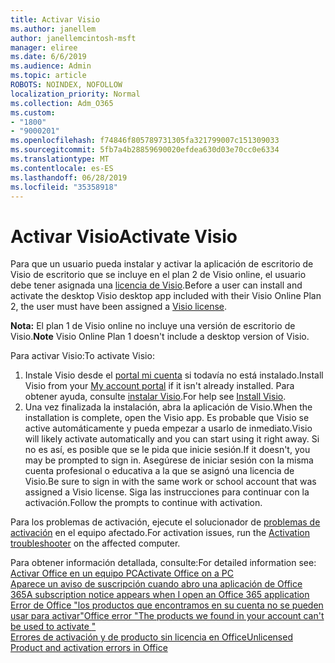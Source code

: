 ```yaml
---
title: Activar Visio
ms.author: janellem
author: janellemcintosh-msft
manager: eliree
ms.date: 6/6/2019
ms.audience: Admin
ms.topic: article
ROBOTS: NOINDEX, NOFOLLOW
localization_priority: Normal
ms.collection: Adm_O365
ms.custom:
- "1800"
- "9000201"
ms.openlocfilehash: f74846f805789731305fa321799007c151309033
ms.sourcegitcommit: 5fb7a4b28859690020efdea630d03e70cc0e6334
ms.translationtype: MT
ms.contentlocale: es-ES
ms.lasthandoff: 06/28/2019
ms.locfileid: "35358918"
---
```

# <a name="activate-visio"></a><span data-ttu-id="5477e-102">Activar Visio</span><span class="sxs-lookup"><span data-stu-id="5477e-102">Activate Visio</span></span>

<span data-ttu-id="5477e-103">Para que un usuario pueda instalar y activar la aplicación de escritorio de Visio de escritorio que se incluye en el plan 2 de Visio online, el usuario debe tener asignada una [licencia de Visio](https://docs.microsoft.com/office365/admin/subscriptions-and-billing/assign-licenses-to-users?wt.mc_id=OfficeAdm_ClientDIA_Alchemy1800).</span><span class="sxs-lookup"><span data-stu-id="5477e-103">Before a user can install and activate the desktop Visio desktop app included with their Visio Online Plan 2, the user must have been assigned a [Visio license](https://docs.microsoft.com/office365/admin/subscriptions-and-billing/assign-licenses-to-users?wt.mc_id=OfficeAdm_ClientDIA_Alchemy1800).</span></span>

<span data-ttu-id="5477e-104">**Nota:** El plan 1 de Visio online no incluye una versión de escritorio de Visio.</span><span class="sxs-lookup"><span data-stu-id="5477e-104">**Note** Visio Online Plan 1 doesn't include a desktop version of Visio.</span></span>

<span data-ttu-id="5477e-105">Para activar Visio:</span><span class="sxs-lookup"><span data-stu-id="5477e-105">To activate Visio:</span></span>

1. <span data-ttu-id="5477e-106">Instale Visio desde el [portal mi cuenta](https://portal.office.com/account#installs) si todavía no está instalado.</span><span class="sxs-lookup"><span data-stu-id="5477e-106">Install Visio from your [My account portal](https://portal.office.com/account#installs) if it isn't already installed.</span></span> <span data-ttu-id="5477e-107">Para obtener ayuda, consulte [instalar Visio](https://support.office.com/article/f98f21e3-aa02-4827-9167-ddab5b025710?wt.mc_id=OfficeAdm_ClientDIA_Alchemy1800).</span><span class="sxs-lookup"><span data-stu-id="5477e-107">For help see [Install Visio](https://support.office.com/article/f98f21e3-aa02-4827-9167-ddab5b025710?wt.mc_id=OfficeAdm_ClientDIA_Alchemy1800).</span></span>
2. <span data-ttu-id="5477e-108">Una vez finalizada la instalación, abra la aplicación de Visio.</span><span class="sxs-lookup"><span data-stu-id="5477e-108">When the installation is complete, open the Visio app.</span></span> <span data-ttu-id="5477e-109">Es probable que Visio se active automáticamente y pueda empezar a usarlo de inmediato.</span><span class="sxs-lookup"><span data-stu-id="5477e-109">Visio will likely activate automatically and you can start using it right away.</span></span> <span data-ttu-id="5477e-110">Si no es así, es posible que se le pida que inicie sesión.</span><span class="sxs-lookup"><span data-stu-id="5477e-110">If it doesn't, you may be prompted to sign in.</span></span> <span data-ttu-id="5477e-111">Asegúrese de iniciar sesión con la misma cuenta profesional o educativa a la que se asignó una licencia de Visio.</span><span class="sxs-lookup"><span data-stu-id="5477e-111">Be sure to sign in with the same work or school account that was assigned a Visio license.</span></span> <span data-ttu-id="5477e-112">Siga las instrucciones para continuar con la activación.</span><span class="sxs-lookup"><span data-stu-id="5477e-112">Follow the prompts to continue with activation.</span></span> 

<span data-ttu-id="5477e-113">Para los problemas de activación, ejecute el solucionador de [problemas de activación](https://aka.ms/SARA-OfficeActivation-Alchemy) en el equipo afectado.</span><span class="sxs-lookup"><span data-stu-id="5477e-113">For activation issues, run the [Activation troubleshooter](https://aka.ms/SARA-OfficeActivation-Alchemy) on the affected computer.</span></span>

<span data-ttu-id="5477e-114">Para obtener información detallada, consulte:</span><span class="sxs-lookup"><span data-stu-id="5477e-114">For detailed information see:</span></span><br>
[<span data-ttu-id="5477e-115">Activar Office en un equipo PC</span><span class="sxs-lookup"><span data-stu-id="5477e-115">Activate Office on a PC</span></span>](https://support.office.com/article/5bd38f38-db92-448b-a982-ad170b1e187e?wt.mc_id=OfficeAdm_ClientDIA_Alchemy1800)<br>
[<span data-ttu-id="5477e-116">Aparece un aviso de suscripción cuando abro una aplicación de Office 365</span><span class="sxs-lookup"><span data-stu-id="5477e-116">A subscription notice appears when I open an Office 365 application</span></span>](https://support.office.com/article/4cabe32c-f594-4c0e-9191-3d3ade10cceb?wt.mc_id=OfficeAdm_ClientDIA_Alchemy1800)<br>
[<span data-ttu-id="5477e-117">Error de Office "los productos que encontramos en su cuenta no se pueden usar <app>para activar"</span><span class="sxs-lookup"><span data-stu-id="5477e-117">Office error "The products we found in your account can't be used to activate <app>"</span></span>](https://support.office.com/article/c9f9a0b3-5aae-4131-8077-21e6a59f141e?wt.mc_id=OfficeAdm_ClientDIA_Alchemy1800)<br>
[<span data-ttu-id="5477e-118">Errores de activación y de producto sin licencia en Office</span><span class="sxs-lookup"><span data-stu-id="5477e-118">Unlicensed Product and activation errors in Office</span></span>](https://support.office.com/article/0d23d3c0-c19c-4b2f-9845-5344fedc4380?wt.mc_id=OfficeAdm_ClientDIA_Alchemy1800)